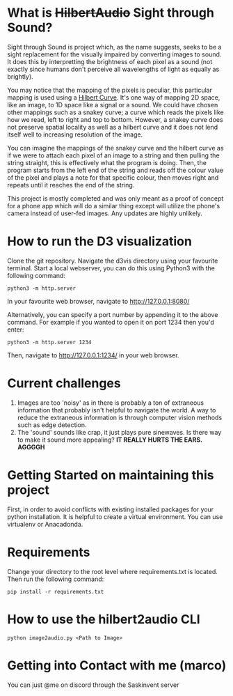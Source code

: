 
# What is ~~HilbertAudio~~ Sight through Sound?

Sight through Sound is project which, as the name suggests, seeks to be a sight replacement for the visually impaired by converting images to sound.  It does this by interpretting the brightness of each pixel as a sound (not exactly since humans don't perceive all wavelengths of light as equally as brightly).

You may notice that the mapping of the pixels is peculiar, this particular mapping is used using a [Hilbert Curve](https://en.wikipedia.org/wiki/Hilbert_curve).  It's one way of mapping 2D space, like an image, to 1D space like a signal or a sound.  We could have chosen other mappings such as a snakey curve; a curve which reads the pixels like how we read, left to right and top to bottom.  However, a snakey curve does not preserve spatial locality as well as a hilbert curve and it does not lend itself well to increasing resolution of the image.  

You can imagine the mappings of the snakey curve and the hilbert curve as if we were to attach each pixel of an image to a string and then pulling the string straight, this is effectively what the program is doing.  Then, the program starts from the left end of the string and reads off the colour value of the pixel and plays a note for that specific colour, then moves right and repeats until it reaches the end of the string.

This project is mostly completed and was only meant as a proof of concept for a phone app which will do a similar thing except will utilize the phone's camera instead of user-fed images.  Any updates are highly unlikely.


# How to run the D3 visualization

Clone the git repository.  Navigate the d3vis directory using your favourite terminal.  Start a local webserver, you can do this using Python3 with the following command:

    python3 -m http.server

In your favourite web browser, navigate to http://127.0.0.1:8080/

Alternatively, you can specify a port number by appending it to the above command.  For example if you wanted to open it on port 1234 then you'd enter: 

    python3 -m http.server 1234

Then, navigate to http://127.0.0.1:1234/ in your web browser.

# Current challenges

1. Images are too 'noisy' as in there is probably a ton of extraneous information that probably isn't helpful to navigate the world.  A way to reduce the extraneous information is through computer vision methods such as edge detection.
2. The 'sound' sounds like crap, it just plays pure sinewaves.  Is there way to make it sound more appealing?  **IT REALLY HURTS THE EARS.  AGGGGH**

# Getting Started on maintaining this project

First, in order to avoid conflicts with existing installed packages for your python installation.  It is helpful to create a virtual environment.  You can use virtualenv or Anacadonda.

# Requirements
Change your directory to the root level where requirements.txt is located.  Then run the following command:

    pip install -r requirements.txt

# How to use the **hilbert2audio** CLI

    python image2audio.py <Path to Image>

# Getting into Contact with me (marco)

You can just @me on discord through the Saskinvent server
